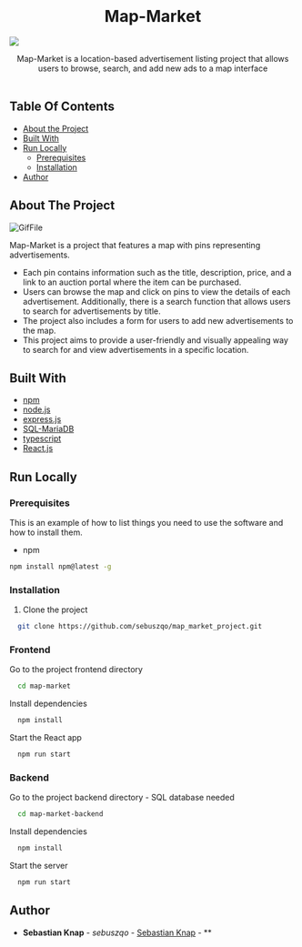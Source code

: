 <br/>
<p align="center">
  <h1 align="center">Map-Market</h1>
<img src="https://socialify.git.ci/sebuszqo/map_market_project/image?font=Inter&language=1&name=1&owner=1&pattern=Solid&theme=Dark">
  <p align="center">
    Map-Market is a location-based advertisement listing project that allows users to browse, search, and add new ads to a map interface
    <br/>
    <br/>
  </p>
</p>



## Table Of Contents

* [About the Project](#about-the-project)
* [Built With](#built-with)
* [Run Locally](run-locally)
    * [Prerequisites](#prerequisites)
    * [Installation](#installation)
* [Author](#author)


## About The Project

![GifFile](https://github.com/sebuszqo/map_market_project/blob/main/mapmarket-gif.gif)

Map-Market is a project that features a map with pins representing advertisements.
- Each pin contains information such as the title, description, price, and a link to an auction portal where the item can be purchased.
- Users can browse the map and click on pins to view the details of each advertisement. Additionally, there is a search function that allows users to search for advertisements by title.
- The project also includes a form for users to add new advertisements to the map.
- This project aims to provide a user-friendly and visually appealing way to search for and view advertisements in a specific location.

## Built With


* [npm](https://www.npmjs.com)
* [node.js](https://nodejs.org/en)
* [express.js](https://expressjs.com)
* [SQL-MariaDB](https://mariadb.com/kb/en/sql-statements/)
* [typescript](https://www.typescriptlang.org)
* [React.js](https://react.dev)

## Run Locally

### Prerequisites

This is an example of how to list things you need to use the software and how to install them.

* npm

```sh
npm install npm@latest -g
```

### Installation

1. Clone the project

```bash
  git clone https://github.com/sebuszqo/map_market_project.git
```
### Frontend

Go to the project frontend directory

```bash
  cd map-market
```

Install dependencies

```bash
  npm install
```

Start the React app

```bash
  npm run start
```
### Backend

Go to the project backend directory - SQL database needed

```bash
  cd map-market-backend
```

Install dependencies

```bash
  npm install
```

Start the server

```bash
  npm run start
```

## Author

* **Sebastian Knap** - *sebuszqo* - [Sebastian Knap](https://github.com/sebuszqo) - **
